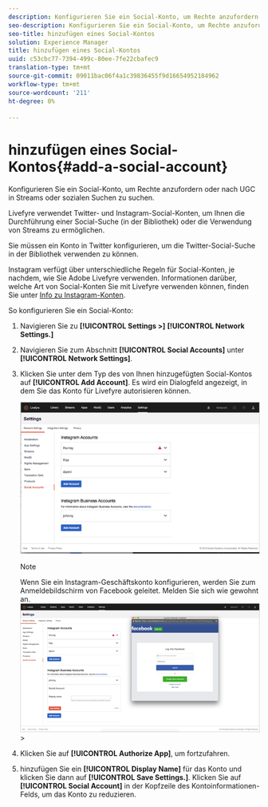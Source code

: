 ```yaml
---
description: Konfigurieren Sie ein Social-Konto, um Rechte anzufordern oder nach UGC in Streams oder sozialen Suchen zu suchen.
seo-description: Konfigurieren Sie ein Social-Konto, um Rechte anzufordern oder nach UGC in Streams oder sozialen Suchen zu suchen.
seo-title: hinzufügen eines Social-Kontos
solution: Experience Manager
title: hinzufügen eines Social-Kontos
uuid: c53cbc77-7394-499c-80ee-7fe22cbafec9
translation-type: tm+mt
source-git-commit: 09011bac06f4a1c39836455f9d16654952184962
workflow-type: tm+mt
source-wordcount: '211'
ht-degree: 0%

---
```



# hinzufügen eines Social-Kontos{#add-a-social-account}

Konfigurieren Sie ein Social-Konto, um Rechte anzufordern oder nach UGC in Streams oder sozialen Suchen zu suchen.

Livefyre verwendet Twitter- und Instagram-Social-Konten, um Ihnen die Durchführung einer Social-Suche (in der Bibliothek) oder die Verwendung von Streams zu ermöglichen.

Sie müssen ein Konto in Twitter konfigurieren, um die Twitter-Social-Suche in der Bibliothek verwenden zu können.

Instagram verfügt über unterschiedliche Regeln für Social-Konten, je nachdem, wie Sie Adobe Livefyre verwenden. Informationen darüber, welche Art von Social-Konten Sie mit Livefyre verwenden können, finden Sie unter [Info zu Instagram-Konten](/help/using/c-users-creating-accounts-with-studio-access/t-configure-social-accout-instagram/c-about-instagram-accounts.md#c_about_instagram_accounts).

So konfigurieren Sie ein Social-Konto:

1. Navigieren Sie zu **[!UICONTROL Settings >]** **[!UICONTROL Network Settings.]**
1. Navigieren Sie zum Abschnitt **[!UICONTROL Social Accounts]** unter **[!UICONTROL Network Settings]**.
1. Klicken Sie unter dem Typ des von Ihnen hinzugefügten Social-Kontos auf **[!UICONTROL Add Account]**. Es wird ein Dialogfeld angezeigt, in dem Sie das Konto für Livefyre autorisieren können.

   ![](assets/i_settings_social_insta.png)

   >[!NOTE]
   >
   >Wenn Sie ein Instagram-Geschäftskonto konfigurieren, werden Sie zum Anmeldebildschirm von Facebook geleitet. Melden Sie sich wie gewohnt an.  ![](assets/i_insta_biz_facebook_dialog.png)   >

1. Klicken Sie auf **[!UICONTROL Authorize App]**, um fortzufahren.
1. hinzufügen Sie ein **[!UICONTROL Display Name]** für das Konto und klicken Sie dann auf **[!UICONTROL Save Settings.]**. Klicken Sie auf **[!UICONTROL Social Account]** in der Kopfzeile des Kontoinformationen-Felds, um das Konto zu reduzieren.
